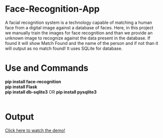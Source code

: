 # Face-Recognition-App
A facial recognition system is a technology capable of matching a human face from a digital image against a database of faces. Here, in this project we manually train the images for face recognition and than we provide an unknown image to recognize against the data present in the database. If found it will show Match Found and the name of the person and if not than it will output as no match found! It uses SQLite for database.

# Use and Commands
<strong>pip install face-recognition</strong></br>
<strong>pip install Flask</strong></br>
<strong>pip install db-sqlite3</strong> OR <strong>pip install pysqlite3</strong></br></br>

# Output
<a href="https://drive.google.com/file/d/1KkJrcg-ZnfpEeVuIxeSCFOWL8A1go46b/view?usp=sharing" target="_blank" title="Face-Recognition-App-Demo">Click here to watch the demo!</a>